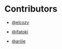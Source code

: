 # Contributors
-  [@elcozy](https://github.com/elcozy)

-  [@ifatoki](https://github.com/ifatoki)

-  [@ariiie](https://github.com/ariiie)
